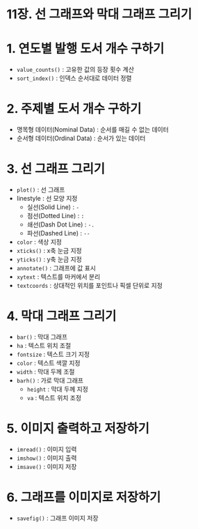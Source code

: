 # 11장. 선 그래프와 막대 그래프 그리기

# 1. 연도별 발행 도서 개수 구하기

- `value_counts()` : 고유한 값의 등장 횟수 계산
- `sort_index()` : 인덱스 순서대로 데이터 정렬

# 2. 주제별 도서 개수 구하기

- 명목형 데이터(Nominal Data) : 순서를 매길 수 없는 데이터
- 순서형 데이터(Ordinal Data) : 순서가 있는 데이터

# 3. 선 그래프 그리기

- `plot()` : 선 그래프
- linestyle : 선 모양 지정
    - 실선(Solid Line) : `-`
    - 점선(Dotted Line) : `:`
    - 쇄선(Dash Dot Line) : `-.`
    - 파선(Dashed Line) : `--`
- `color` : 색상 지정
- `xticks()` : x축 눈금 지정
- `yticks()` : y축 눈금 지정
- `annotate()` : 그래프에 값 표시
- `xytext` : 텍스트를 마커에서 분리
- `textcoords` : 상대적인 위치를 포인트나 픽셀 단위로 지정

# 4. 막대 그래프 그리기

- `bar()` : 막대 그래프
- `ha` : 텍스트 위치 조절
- `fontsize` : 텍스트 크기 지정
- `color` : 텍스트 색깔 지정
- `width` : 막대 두께 조절
- `barh()` : 가로 막대 그래프
    - `height` : 막대 두께 지정
    - `va` : 텍스트 위치 조정

# 5. 이미지 출력하고 저장하기

- `imread()` : 이미지 입력
- `imshow()` : 이미지 출력
- `imsave()` : 이미지 저장

# 6. 그래프를 이미지로 저장하기

- `savefig()` : 그래프 이미지 저장